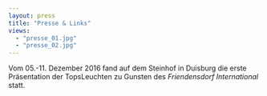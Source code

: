 ```yaml
---
layout: press
title: "Presse & Links"
views:
  - "presse_01.jpg"
  - "presse_02.jpg"
---
```


Vom 05.-11. Dezember 2016 fand auf dem Steinhof in Duisburg die erste Präsentation der TopsLeuchten zu Gunsten des <i>Friendensdorf International</i> statt.
